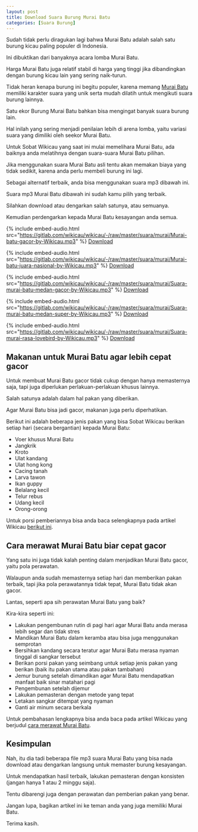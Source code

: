 ```yaml
---
layout: post
title: Download Suara Burung Murai Batu
categories: [Suara Burung]
---
```

Sudah tidak perlu diragukan lagi bahwa Murai Batu adalah salah satu burung kicau paling populer di Indonesia.

Ini dibuktikan dari banyaknya acara lomba Murai Batu.

Harga Murai Batu juga relatif stabil di harga yang tinggi jika dibandingkan dengan burung kicau lain yang sering naik-turun.

Tidak heran kenapa burung ini begitu populer, karena memang [Murai Batu](https://wikicau.com/harga-burung-murai/) memiliki karakter suara yang unik serta mudah dilatih untuk mengikuti suara burung lainnya.

Satu ekor Burung Murai Batu bahkan bisa mengingat banyak suara burung lain.

Hal inilah yang sering menjadi penilaian lebih di arena lomba, yaitu variasi suara yang dimiliki oleh seekor Murai Batu.

Untuk Sobat Wikicau yang saat ini mulai memelihara Murai Batu, ada baiknya anda melatihnya dengan suara-suara Murai Batu pilihan.

Jika menggunakan suara Murai Batu asli tentu akan memakan biaya yang tidak sedikit, karena anda perlu membeli burung ini lagi.

Sebagai alternatif terbaik, anda bisa menggunakan suara mp3 dibawah ini.

Suara mp3 Murai Batu dibawah ini sudah kamu pilih yang terbaik.

Silahkan download atau dengarkan salah satunya, atau semuanya.

Kemudian perdengarkan kepada Murai Batu kesayangan anda semua.

{% include embed-audio.html src="https://gitlab.com/wikicau/wikicau/-/raw/master/suara/murai/Murai-batu-gacor-by-Wikicau.mp3" %}
[Download](https://bit.ly/2xaagg1)

{% include embed-audio.html src="https://gitlab.com/wikicau/wikicau/-/raw/master/suara/murai/Murai-batu-juara-nasional-by-Wikicau.mp3" %}
[Download](https://bit.ly/2N3poGT)

{% include embed-audio.html src="https://gitlab.com/wikicau/wikicau/-/raw/master/suara/murai/Suara-murai-batu-medan-gacor-by-Wikicau.mp3" %}
[Download](https://bit.ly/2N2meDt)

{% include embed-audio.html src="https://gitlab.com/wikicau/wikicau/-/raw/master/suara/murai/Suara-murai-batu-medan-super-by-Wikicau.mp3" %}
[Download](https://bit.ly/2WYRBmG)

{% include embed-audio.html src="https://gitlab.com/wikicau/wikicau/-/raw/master/suara/murai/Suara-murai-rasa-lovebird-by-Wikicau.mp3" %}
[Download](https://bit.ly/31PhW5J)

## Makanan untuk Murai Batu agar lebih cepat gacor

Untuk membuat Murai Batu gacor tidak cukup dengan hanya memasternya saja, tapi juga diperlukan perlakuan-perlakuan khusus lainnya.

Salah satunya adalah dalam hal pakan yang diberikan.

Agar Murai Batu bisa jadi gacor, makanan juga perlu diperhatikan.

Berikut ini adalah beberapa jenis pakan yang bisa Sobat Wikicau berikan setiap hari (secara bergantian) kepada Murai Batu:

- Voer khusus Murai Batu
- Jangkrik
- Kroto
- Ulat kandang
- Ulat hong kong
- Cacing tanah
- Larva tawon
- Ikan guppy
- Belalang kecil
- Telur rebus
- Udang kecil
- Orong-orong

Untuk porsi pemberiannya bisa anda baca selengkapnya pada artikel Wikicau [berikut ini](https://wikicau.com/makanan-murai-batu/).

## Cara merawat Murai Batu biar cepat gacor

Yang satu ini juga tidak kalah penting dalam menjadikan Murai Batu gacor, yaitu pola perawatan.

Walaupun anda sudah memasternya setiap hari dan memberikan pakan terbaik, tapi jika pola perawatannya tidak tepat, Murai Batu tidak akan gacor.

Lantas, seperti apa sih perawatan Murai Batu yang baik?

Kira-kira seperti ini:

- Lakukan pengembunan rutin di pagi hari agar Murai Batu anda merasa lebih segar dan tidak stres
- Mandikan Murai Batu dalam keramba atau bisa juga menggunakan semprotan
- Bersihkan kandang secara teratur agar Murai Batu merasa nyaman tinggal di sangkar tersebut
- Berikan porsi pakan yang seimbang untuk setiap jenis pakan yang berikan (baik itu pakan utama atau pakan tambahan)
- Jemur burung setelah dimandikan agar Murai Batu mendapatkan manfaat baik sinar matahari pagi
- Pengembunan setelah dijemur
- Lakukan pemasteran dengan metode yang tepat
- Letakan sangkar ditempat yang nyaman
- Ganti air minum secara berkala

Untuk pembahasan lengkapnya bisa anda baca pada artikel Wikicau yang berjudul [cara merawat Murai Batu](https://wikicau.com/cara-merawat-murai-batu/).

## Kesimpulan

Nah, itu dia tadi beberapa file mp3 suara Murai Batu yang bisa nada download atau dengarkan langsung untuk memaster burung kesayangan.

Untuk mendapatkan hasil terbaik, lakukan pemasteran dengan konsisten (jangan hanya 1 atau 2 minggu saja).

Tentu dibarengi juga dengan perawatan dan pemberian pakan yang benar.

Jangan lupa, bagikan artikel ini ke teman anda yang juga memiliki Murai Batu.

Terima kasih.